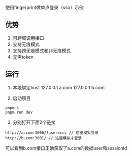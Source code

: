 使用fingerprint做单点登录（sso）示例

## 优势

1. 可跨域调用接口
2. 支持无痕模式
3. 支持跨无痕模式和非无痕模式
4. 无需token

## 运行

1. 本地绑定host
127.0.0.1 a.com
127.0.0.1 b.com

2. 启动项目

```shell
pnpm i
pnpm run dev
```

3. 分别打开下面2个链接

```
http://a.com:3000/?user=ccc // 这里模拟登录
http://b.com:3001/ // 这里模拟未登录
```
可以看到b.com接口正确获取了a.com的数据user和sessionId